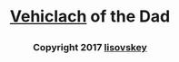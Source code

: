 # <p align="center">[Vehiclach](https://vehiclach.herokuapp.com) of the Dad</p>
### <p align="center">Copyright 2017 [lisovskey](https://t.me/lisovskey)</p>

